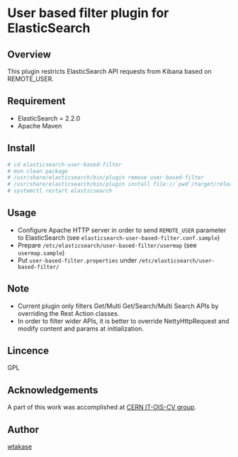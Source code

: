 User based filter plugin for ElasticSearch
====

## Overview

This plugin restricts ElasticSearch API requests from Kibana based on REMOTE_USER.


## Requirement

 * ElasticSearch = 2.2.0
 * Apache Maven

## Install

```bash
# cd elasticsearch-user-based-filter
# mvn clean package
# /usr/share/elasticsearch/bin/plugin remove user-based-filter
# /usr/share/elasticsearch/bin/plugin install file://`pwd`/target/releases/user-based-filter-2.2.0.zip
# systemctl restart elasticsearch
```

## Usage

 * Configure Apache HTTP server in order to send `REMOTE_USER` parameter to ElasticSearch (see `elasticsearch-user-based-filter.conf.sample`)
 * Prepare `/etc/elasticsearch/user-based-filter/usermap` (see `usermap.sample`)
 * Put `user-based-filter.properties` under `/etc/elasticsearch/user-based-filter/`

## Note

 * Current plugin only filters Get/Multi Get/Search/Multi Search APIs by overriding the Rest Action classes.
 * In order to filter wider APIs, it is better to override NettyHttpRequest and modify content and params at initialization.

## Lincence

GPL

## Acknowledgements

A part of this work was accomplished at [CERN IT-OIS-CV group](http://information-technology.web.cern.ch/about/organisation/cloud-and-virtualisation).

## Author

[wtakase](https://github.com/wtakase)
